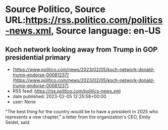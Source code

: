 # Source Politico, Source URL:https://rss.politico.com/politics-news.xml, Source language: en-US

## Koch network looking away from Trump in GOP presidential primary
 - [https://www.politico.com/news/2023/02/05/koch-network-donald-trump-endorse-00081237](https://www.politico.com/news/2023/02/05/koch-network-donald-trump-endorse-00081237)
 - RSS feed: https://rss.politico.com/politics-news.xml
 - date published: 2023-02-05 12:25:58+00:00
 - user: None

"The best thing for the country would be to have a president in 2025 who represents a new chapter," a letter from the organization's CEO, Emily Seidel, said.
